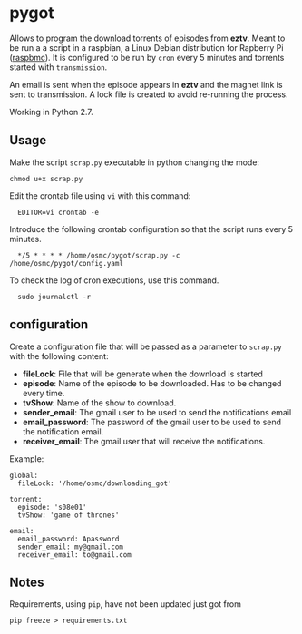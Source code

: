 # pygot

Allows to program the download torrents of episodes from **eztv**.
Meant to be run a a script in a raspbian, a Linux Debian distribution for Rapberry Pi ([raspbmc](https://osmc.tv/)). It is configured to be run by `cron` every 5 minutes and torrents started with `transmission`.

An email is sent when the episode appears in **eztv** and the magnet link is sent to transmission. A lock file is created to avoid re-running the process.

Working in Python 2.7.

## Usage

Make the script `scrap.py` executable in python changing the mode:

    chmod u+x scrap.py

Edit the crontab file using `vi` with this command:

      EDITOR=vi crontab -e

Introduce the following crontab configuration so that the script runs every 5 minutes.

      */5 * * * * /home/osmc/pygot/scrap.py -c /home/osmc/pygot/config.yaml

To check the log of cron executions, use this command.

      sudo journalctl -r

## configuration
Create a configuration file that will be passed as a parameter to `scrap.py` with the following content:
* **fileLock**: File that will be generate when the download is started
* **episode**: Name of the episode to be downloaded. Has to be changed every time.
* **tvShow**: Name of the show to download.
* **sender_email**: The gmail user to be used to send the notifications email
* **email_password**: The password of the gmail user to be used to send the notification email.
* **receiver_email**: The gmail user that will receive the notifications.

Example:
```
global:
  fileLock: '/home/osmc/downloading_got'

torrent:
  episode: 's08e01'
  tvShow: 'game of thrones'

email:
  email_password: Apassword
  sender_email: my@gmail.com
  receiver_email: to@gmail.com
```

## Notes
Requirements, using `pip`, have not been updated just got from

    pip freeze > requirements.txt
